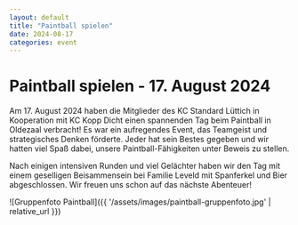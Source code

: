 ```yaml
---
layout: default
title: "Paintball spielen"
date: 2024-08-17
categories: event
---
```


# Paintball spielen - 17. August 2024

Am 17. August 2024 haben die Mitglieder des KC Standard Lüttich in Kooperation mit KC Kopp Dicht einen spannenden Tag beim Paintball in Oldezaal verbracht! Es war ein aufregendes Event, das Teamgeist und strategisches Denken förderte. Jeder hat sein Bestes gegeben und wir hatten viel Spaß dabei, unsere Paintball-Fähigkeiten unter Beweis zu stellen.

Nach einigen intensiven Runden und viel Gelächter haben wir den Tag mit einem geselligen Beisammensein bei Familie Leveld mit Spanferkel und Bier abgeschlossen. Wir freuen uns schon auf das nächste Abenteuer!

![Gruppenfoto Paintball]({{ '/assets/images/paintball-gruppenfoto.jpg' | relative_url }})

